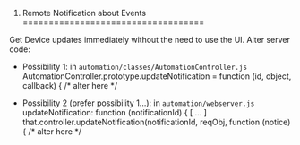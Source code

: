 1. Remote Notification about Events
===================================

Get Device updates immediately without the need to use the UI. Alter server code:

- Possibility 1: in `automation/classes/AutomationController.js`
      AutomationController.prototype.updateNotification = function (id, object, callback) {
        /* alter here */
    
- Possibility 2 (prefer possibility 1...): in `automation/webserver.js`
      updateNotification: function (notificationId) {
      [ ... ]
          that.controller.updateNotification(notificationId, reqObj, function (notice) {
            /* alter here */
      
